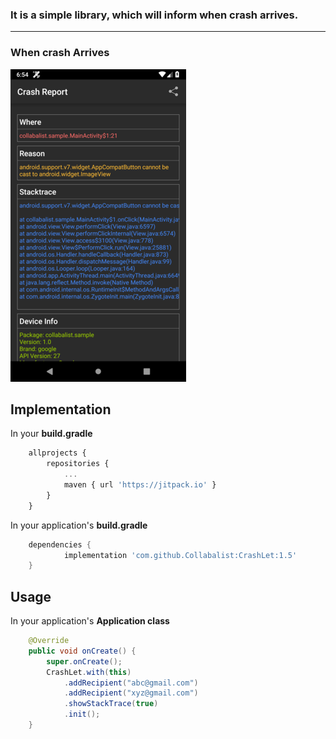 
### It is a simple library, which will inform when crash arrives.

---

### When crash Arrives

![Crash Report](https://raw.githubusercontent.com/Collabalist/CrashLet/master/app/src/screen_1.png)
## Implementation
In your **build.gradle**

````js
    allprojects {
		repositories {
			...
			maven { url 'https://jitpack.io' }
		}
	}
````

In your application's **build.gradle**
    
````groovy
    dependencies {
	        implementation 'com.github.Collabalist:CrashLet:1.5'
	}
````

## Usage
In your application's **Application class**
````java
    @Override
    public void onCreate() {
        super.onCreate();
        CrashLet.with(this)
            .addRecipient("abc@gmail.com")
            .addRecipient("xyz@gmail.com")
            .showStackTrace(true)
            .init();
    }
````
